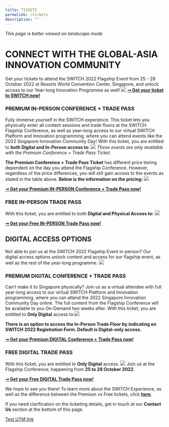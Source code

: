 ```yaml
---
title: TICKETS
permalink: /tickets
description: ""
---
```

*This page is better viewed on landscape mode*

# **CONNECT WITH THE GLOBAL-ASIA INNOVATION COMMUNITY**
Get your tickets to attend the SWITCH 2022 Flagship Event from 25 - 28 October 2022 at Resorts World Convention Center, Singapore, and unlock access to our Year-long Innovation Programme as well!
![](/images/SWITCH%202022%20Landing%20Page/(GREY)%20PRICE%20CHART.jpeg)
**[➞ Get your ticket to SWITCH now!](https://community.switchsg.org/register)**
### **PREMIUM IN-PERSON CONFERENCE + TRADE PASS**
Fully immerse yourself in the SWITCH experience. This ticket lets you physically enter all content sessions and trade floors at the SWITCH Flagship Conference, as well as year-long access to our virtual SWITCH Platform and Innovation programming, where you can attend events like the 2022 Singapore Innovation Community Day! With this ticket, you are entitled to **both Digital and In-Person access to:**
![](/images/SWITCH%202022%20Landing%20Page/(GREY)%20In-person%20Premium%20Conference%20Trade%20Pass%20Ticket%20$299.png)
*These events are only available with the Premium Conference + Trade Pass Ticket.*

**The Premium Conference + Trade Pass Ticket** has different price tiering dependent on the day you attend the Flagship Conference. However, regardless of the price differences, you will still gain access to the events as stated in the table above. **Below is the information on the pricing:**
![](/images/SWITCH%202022%20Landing%20Page/C81842BF-7011-400E-ABC4-BA37789DB2E3_1_201_a.jpeg)

**[➞ Get your Premium IN-PERSON Conference + Trade Pass now!](https://community.switchsg.org/register)**

### **FREE IN-PERSON TRADE PASS**

With this ticket, you are entitled to both **Digital and Physical Access to:**
![](/images/SWITCH%202022%20Landing%20Page/Free%20In-person%20Trade%20Pass%20Ticket%20$0%20purple%20ver%20.png)

**[➞ Get your Free IN-PERSON Trade Pass now!](https://community.switchsg.org/register)**

## DIGITAL ACCESS OPTIONS
Not able to join us at the SWITCH 2022 Flagship Event in-person? Our digital access options unlock content and access for our flagship event, as well as the rest of the year-long programme. 
![](/images/SWITCH%202022%20Landing%20Page/67E91C64-975D-445B-A0D8-7F77EED6D668_1_201_a.jpeg)
### **PREMIUM DIGITAL CONFERENCE + TRADE PASS**

Can’t make it to Singapore physically? Join us as a virtual attendee with full year-long access to our virtual SWITCH Platform and Innovation programming, where you can attend the 2022 Singapore Innovation Community Day online. The full content from the Flagship Conference will be available to you On-Demand two weeks after. With this ticket, you are entitled to **Only Digital** access to:![](/images/SWITCH%202022%20Landing%20Page/(GREY)%20Digital%20Premium%20Conference%20Trade%20Pass%20$199.png)

**There is an option to access the In-Person Trade Floor by indicating on SWITCH 2022 Registration Form. Default is Digital-only access.**

**[➞ Get your Premium DIGITAL Conference + Trade Pass now!](https://community.switchsg.org/register)**

### **FREE DIGITAL TRADE PASS**
With this ticket, you are entitled to **Only Digital** access.
![](/images/SWITCH%202022%20Landing%20Page/(GREY)%20Digital%20Trade%20Pass%20$0.png)
Join us at the Flagship Conference, happening from **25 to 28 October 2022**. 

**[➞ Get your Free DIGITAL Trade Pass now!](https://community.switchsg.org/register)**

We hope to see you there! To learn more about the SWITCH Experience, as well as the difference between the Premium vs Free tickets, click **[here](https://enterprisesg-switch-staging.netlify.app/the-switch-experience)**. 

If you need clarification on the ticketing details, get in touch at our **Contact Us** section at the bottom of this page.

[Test UTM link](https://www.switchsg.org/?utm_source=instagram&utm_medium=social&utm_campaign=switch2022)